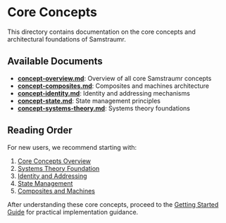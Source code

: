 # Core Concepts

This directory contains documentation on the core concepts and architectural foundations of Samstraumr.

## Available Documents

- **[concept-overview.md](./concept-overview.md)**: Overview of all core Samstraumr concepts
- **[concept-composites.md](./concept-composites.md)**: Composites and machines architecture
- **[concept-identity.md](./concept-identity.md)**: Identity and addressing mechanisms
- **[concept-state.md](./concept-state.md)**: State management principles
- **[concept-systems-theory.md](./concept-systems-theory.md)**: Systems theory foundations

## Reading Order

For new users, we recommend starting with:

1. [Core Concepts Overview](./concept-overview.md)
2. [Systems Theory Foundation](./concept-systems-theory.md)
3. [Identity and Addressing](./concept-identity.md)
4. [State Management](./concept-state.md)
5. [Composites and Machines](./concept-composites.md)

After understanding these core concepts, proceed to the [Getting Started Guide](../guides/getting-started.md) for practical implementation guidance.